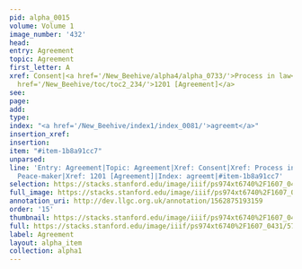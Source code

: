 ```yaml
---
pid: alpha_0015
volume: Volume 1
image_number: '432'
head: 
entry: Agreement
topic: Agreement
first_letter: A
xref: Consent|<a href='/New_Beehive/alpha4/alpha_0733/'>Process in law</a>|<a href='/New_Beehive/alpha4/alpha_0688/'>Peace-maker</a>|<a
  href='/New_Beehive/toc/toc2_234/'>1201 [Agreement]</a>
see: 
page: 
add: 
type: 
index: "<a href='/New_Beehive/index1/index_0081/'>agreemt</a>"
insertion_xref: 
insertion: 
item: "#item-1b8a91cc7"
unparsed: 
line: 'Entry: Agreement|Topic: Agreement|Xref: Consent|Xref: Process in law|Xref:
  Peace-maker|Xref: 1201 [Agreement]|Index: agreemt|#item-1b8a91cc7'
selection: https://stacks.stanford.edu/image/iiif/ps974xt6740%2F1607_0431/577,1538,3310,497/full/0/default.jpg
full_image: https://stacks.stanford.edu/image/iiif/ps974xt6740%2F1607_0431/full/full/0/default.jpg
annotation_uri: http://dev.llgc.org.uk/annotation/1562875193159
order: '15'
thumbnail: https://stacks.stanford.edu/image/iiif/ps974xt6740%2F1607_0431/577,1538,600,180/250,/0/default.jpg
full: https://stacks.stanford.edu/image/iiif/ps974xt6740%2F1607_0431/577,1538,3310,497/full/0/default.jpg
label: Agreement
layout: alpha_item
collection: alpha1
---
```

